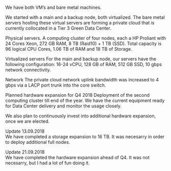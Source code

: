 We have both VM’s and bare metal machines.

We started with a main and a backup node, both virtualized. The bare metal servers hosting these virtual servers are forming a private cloud that is currently collocated in a Tier 3 Green Data Center.

Physical servers.
A computing cluster of four nodes, each a HP Proliant with 24 Cores Xeon, 272 GB RAM, 8 TB (Raid10) + 1 TB (SSD). 
Total capacity is 96 logical CPU Cores, 1.06 TB of RAM and 18 TB of Storage.

Virtualized servers
For the main and backup node, our servers have the following configuration:
16-24 vCPU, 128 GB of RAM, 512 GB SSD, 10 gbps network connectivity.

Network
The private cloud network uplink bandwidth was increased to 4 gbps via a LACP port trunk into the core switch.


Planned hardware expansion for Q4 2018
Deployment of the second computing cluster till end of the year. We have the current equipment ready for Data Center delivery and monitor the usage closely. 


We also plan to continuously invest into additional hardware expansion, once we are elected.

Update 13.09.2018<br>
We have completed a storage expansion to 16 TB. It was necesarry in order to deploy additional full nodes.

Update 21.09.2018<br>
We have completed the hardware expansion ahead of Q4. It was not necesarry, but I had a lot of fun doing it.
